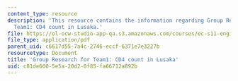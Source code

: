 ```yaml
---
content_type: resource
description: 'This resource contains the information regarding Group Research for
  Team1: CD4 count in Lusaka.'
file: https://ol-ocw-studio-app-qa.s3.amazonaws.com/courses/ec-s11-engineering-capacity-in-community-based-healthcare-fall-2005/c81de6605e5a20d20f85fa66712a892b_MITEC_S11F05_cd4_kara.pdf
file_type: application/pdf
parent_uid: c6617d55-7a4c-2746-eccf-6371e7e3227b
resourcetype: Document
title: 'Group Research for Team1: CD4 count in Lusaka'
uid: c81de660-5e5a-20d2-0f85-fa66712a892b
---
```


